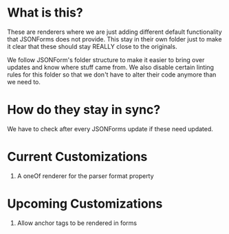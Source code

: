# What is this?

These are renderers where we are just adding different default functionality that JSONForms does not provide. This stay in their own folder just to make it clear that these should stay REALLY close to the originals.

We follow JSONForm's folder structure to make it easier to bring over updates and know where stuff came from. We also disable certain linting rules for this folder so that we don't have to alter their code anymore than we need to.

# How do they stay in sync?

We have to check after every JSONForms update if these need updated.

# Current Customizations

1. A oneOf renderer for the parser format property

# Upcoming Customizations

1. Allow anchor tags to be rendered in forms
